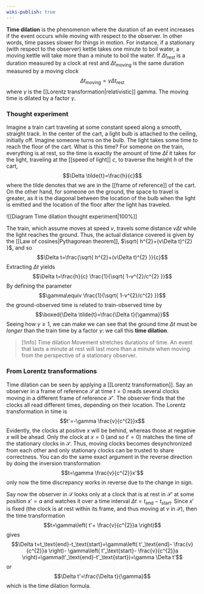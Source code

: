 ```yaml
---
wiki-publish: true
---
```

**Time dilation** is the phenomenon where the duration of an event increases if the event occurs while moving with respect to the observer. In other words, time passes slower for things in motion. For instance, if a stationary (with respect to the observer) kettle takes one minute to boil water, a moving kettle will take more than a minute to boil the water. If $\Delta t_\text{rest}$ is a duration measured by a clock at rest and $\Delta t_\text{moving}$ is the same duration measured by a moving clock
$$\Delta t_\text{moving}=\gamma\Delta t_\text{rest}$$
where $\gamma$ is the [[Lorentz transformation|relativistic]] gamma. The moving time is dilated by a factor $\gamma$.
### Thought experiment
Imagine a train cart traveling at some constant speed along a smooth, straight track. In the center of the cart, a light bulb is attached to the ceiling, initially off. Imagine someone turns on the bulb. The light takes some time to reach the floor of the cart. What is this time? For someone on the train, everything is at rest, so the time is exactly the amount of time $\Delta \tilde{t}$ it takes for the light, traveling at the [[speed of light]] $c$, to traverse the height $h$ of the cart,
$$\Delta \tilde{t}=\frac{h}{c}$$
where the tilde denotes that we are in the [[frame of reference]] of the cart. On the other hand, for someone on the ground, the space to travel is greater, as it is the diagonal between the location of the bulb when the light is emitted and the location of the floor after the light has traveled.

![[Diagram Time dilation thought experiment|100%]]

The train, which assume moves at speed $v$, travels some distance $v\Delta t$ while the light reaches the ground. Thus, the actual distance covered is given by the [[Law of cosines|Pythagorean theorem]], $\sqrt{ h^{2}+(v\Delta t)^{2} }$, and so
$$\Delta t=\frac{\sqrt{ h^{2}+(v\Delta t)^{2} }}{c}$$
Extracting $\Delta t$ yields
$$\Delta t=\frac{h}{c} \frac{1}{\sqrt{ 1-v^{2}/c^{2} }}$$
By defining the parameter
$$\gamma\equiv \frac{1}{\sqrt{ 1-v^{2}/c^{2} }}$$
the ground-observed time is related to train-observed time by
$$\boxed{\Delta \tilde{t}=\frac{\Delta t}{\gamma}}$$
Seeing how $\gamma\geq 1$, we can make we can see that the ground time $\Delta t$ must be *longer* than the train time by a factor $\gamma$: we call this **time dilation**.

> [!info] Time dilation
> Movement stretches durations of time. An event that lasts a minute at rest will last more than a minute when moving from the perspective of a stationary observer.
### From Lorentz transformations
Time dilation can be seen by applying a [[Lorentz transformation]]. Say an observer in a frame of reference $\mathcal{S}$ at time $t=0$ reads several clocks moving in a different frame of reference $\mathcal{S}'$. The observer finds that the clocks all read different times, depending on their location. The Lorentz transformation in time is
$$t'=-\gamma \frac{v}{c^{2}}x$$
Evidently, the clocks at positive $x$ will be behind, whereas those at negative $x$ will be ahead. Only the clock at $x=0$ (and so $t'=0$) matches the time of the stationary clocks in $\mathcal{S}$. Thus, moving clocks becomes desynchronized from each other and only stationary clocks can be trusted to share correctness. You can do the same exact argument in the reverse direction by doing the inversion transformation
$$t=\gamma \frac{v}{c^{2}}x'$$
only now the time discrepancy works in reverse due to the change in sign.

Say now the observer in $\mathcal{S}$ looks only at a clock that is at rest in $\mathcal{S}'$ at some position $x'=a$ and watches it over a time interval $\Delta t=t_\text{end}-t_\text{start}$. Since $x'$ is fixed (the clock is at rest within its frame, and thus moving at $v$ in $\mathcal{S}$), then the time transformation
$$t=\gamma\left( t'+ \frac{v}{c^{2}}a \right)$$
gives
$$\Delta t=t_\text{end}-t_\text{start}=\gamma\left( t'_\text{end}- \frac{v}{c^{2}}a \right)- \gamma\left( t'_\text{start}- \frac{v}{c^{2}}a \right)=\gamma(t'_\text{end}-t'_\text{start})=\gamma \Delta t'$$
or
$$\Delta t'=\frac{\Delta t}{\gamma}$$
which is the time dilation formula.